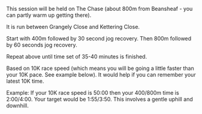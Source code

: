 This session will be held on <a routerLink="/find-us/other-locations">The Chase</a> (about 800m from Beansheaf - you can partly warm up getting there).
   
It is run between Grangely Close and Kettering Close.
     
Start with 400m followed by 30 second jog recovery. Then 800m followed by 60 seconds jog recovery.
     
Repeat above until time set of 35-40 minutes is finished.
    
Based on 10K race speed (which means you will be going a little faster than your 10K pace. See example below). It would help if you can remember your latest 10K time.
   
Example: If your 10K race speed is 50:00 then your 400/800m time is 2:00/4:00. Your target would be 1:55/3:50. This involves a gentle uphill and downhill.
    
